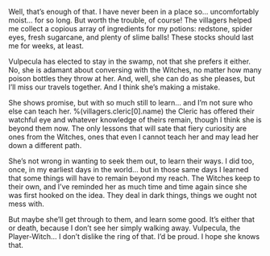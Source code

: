 Well, that’s enough of that. I have never been in a place so… uncomfortably moist… for so long. But worth the trouble, of course! The villagers helped me collect a copious array of ingredients for my potions: redstone, spider eyes, fresh sugarcane, and plenty of slime balls! These stocks should last me for weeks, at least.

Vulpecula has elected to stay in the swamp, not that she prefers it either. No, she is adamant about conversing with the Witches, no matter how many poison bottles they throw at her. And, well, she can do as she pleases, but I’ll miss our travels together. And I think she’s making a mistake.

She shows promise, but with so much still to learn… and I’m not sure who else can teach her. %(villagers.cleric[0].name) the Cleric has offered their watchful eye and whatever knowledge of theirs remain, though I think she is beyond them now. The only lessons that will sate that fiery curiosity are ones from the Witches, ones that even I cannot teach her and may lead her down a different path.

She’s not wrong in wanting to seek them out, to learn their ways. I did too, once, in my earliest days in the world… but in those same days I learned that some things will have to remain beyond my reach. The Witches keep to their own, and I’ve reminded her as much time and time again since she was first hooked on the idea. They deal in dark things, things we ought not mess with.

But maybe she’ll get through to them, and learn some good. It’s either that or death, because I don’t see her simply walking away. Vulpecula, the Player-Witch… I don’t dislike the ring of that. I’d be proud. I hope she knows that.
